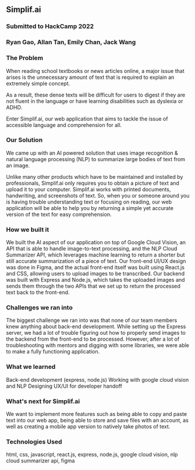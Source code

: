 ## Simplif.ai
### Submitted to HackCamp 2022
### Ryan Gao, Allan Tan, Emily Chan, Jack Wang


### The Problem
When reading school textbooks or news articles online, a major issue that arises is the unnecessary amount of text that is required to explain an extremely simple concept.

As a result, these dense texts will be difficult for users to digest if they are not fluent in the language or have learning disabilities such as dyslexia or ADHD.

Enter Simplif.ai, our web application that aims to tackle the issue of accessible language and comprehension for all.

### Our Solution
We came up with an AI powered solution that uses image recognition & natural language processing (NLP) to summarize large bodies of text from an image.

Unlike many other products which have to be maintained and installed by professionals, Simplif.ai only requires you to obtain a picture of text and upload it to your computer. Simplif.ai works with printed documents, handwriting, and screenshots of text. So, when you or someone around you is having trouble understanding text or focusing on reading, our web application will be able to help you by returning a simple yet accurate version of the text for easy comprehension.

### How we built it
We built the AI aspect of our application on top of Google Cloud Vision, an API that is able to handle image-to-text processing, and the NLP Cloud Summarizer API, which leverages machine learning to return a shorter but still accurate summarization of a piece of text. Our front-end UI/UX design was done in Figma, and the actual front-end itself was built using React.js and CSS, allowing users to upload images to be transcribed. Our backend was built with Express and Node.js, which takes the uploaded images and sends them through the two APIs that we set up to return the processed text back to the front-end.

### Challenges we ran into
The biggest challenge we ran into was that none of our team members knew anything about back-end development. While setting up the Express server, we had a lot of trouble figuring out how to properly send images to the backend from the front-end to be processed. However, after a lot of troubleshooting with mentors and digging with some libraries, we were able to make a fully functioning application.

### What we learned
Back-end development (express, node.js)
Working with google cloud vision and NLP
Designing UX/UI for developer handoff

### What's next for Simplif.ai
We want to implement more features such as being able to copy and paste text into our web app, being able to store and save files with an account, as well as creating a mobile app version to natively take photos of text.

### Technologies Used
html, css, javascript, react.js, express, node.js, google cloud vision, nlp cloud summarizer api, figma

